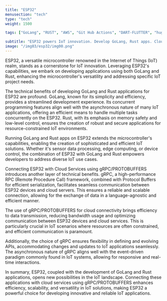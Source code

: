 ```yaml
---
title: "ESP32"
menusection: "tech"
type: "tech"
weight: 1500

tags: ["GoLang", "RUST", "AWS", "Git Hub Actions", "DART-FLUTTER", "hugo", "DOCKER", "K8S", "KAFKA", "ESP32"]

subtitle: "ESP32 powers IoT innovation. Develop GoLang, Rust apps. Cloud connectivity with gRPC/PROTOBUFFERS. Versatile, efficient, and scalable IoT solutions."
image: "/img03/esp32/img00.png"
---
```

ESP32, a versatile microcontroller renowned in the Internet of Things (IoT) realm, stands as a cornerstone for IoT innovation. Leveraging ESP32&#39;s capabilities, we embark on developing applications using both GoLang and Rust, enhancing the microcontroller&#39;s versatility and addressing specific IoT project needs.

The technical benefits of developing GoLang and Rust applications for ESP32 are profound. GoLang, known for its simplicity and efficiency, provides a streamlined development experience. Its concurrent programming features align well with the asynchronous nature of many IoT applications, offering an efficient means to handle multiple tasks concurrently on the ESP32. Rust, with its emphasis on memory safety and low-level control, ensures the creation of robust and secure applications for resource-constrained IoT environments.

Running GoLang and Rust apps on ESP32 extends the microcontroller&#39;s capabilities, enabling the creation of sophisticated and efficient IoT solutions. Whether it&#39;s sensor data processing, edge computing, or device control, the combination of ESP32 with GoLang and Rust empowers developers to address diverse IoT use cases.

Connecting ESP32 with Cloud Services using gRPC/PROTOBUFFERS introduces another layer of technical benefits. gRPC, a high-performance RPC (Remote Procedure Call) framework, combined with Protocol Buffers for efficient serialization, facilitates seamless communication between ESP32 devices and cloud servers. This ensures a reliable and scalable connection, allowing for the exchange of data in a language-agnostic and efficient manner.

The use of gRPC/PROTOBUFFERS for cloud connectivity brings efficiency to data transmission, reducing bandwidth usage and optimizing communication between ESP32 devices and cloud services. This is particularly crucial in IoT scenarios where resources are often constrained, and efficient communication is paramount.

Additionally, the choice of gRPC ensures flexibility in defining and evolving APIs, accommodating changes and updates to IoT applications seamlessly. The asynchronous nature of gRPC aligns well with the event-driven paradigm commonly found in IoT systems, allowing for responsive and real-time interactions.

In summary, ESP32, coupled with the development of GoLang and Rust applications, opens new possibilities in the IoT landscape. Connecting these applications with cloud services using gRPC/PROTOBUFFERS enhances efficiency, scalability, and versatility in IoT solutions, making ESP32 a powerful choice for developing innovative and reliable IoT applications.
